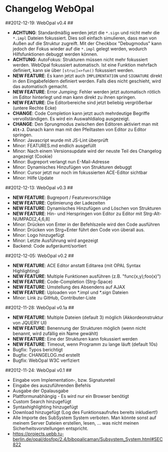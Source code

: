 Changelog WebOpal
==================================

##2012-12-19: WebOpal v0.4 ##
- **ACHTUNG**: Standardmäßig werden jetzt die `*.sign` und nicht mehr die `*.impl` Dateien fokussiert. Dies soll einfach simulieren, dass man von Außen auf die Struktur zugreift. Mit der Checkbox "Debugmodus" kann jedoch der Fokus wieder auf die `*.impl` gelegt werden, wodurch Hilfsfunktionen debuggt werden können.
- **ACHTUNG**: AutoFokus: Strukturen müssen nicht mehr fokussiert werden. WebOpal fokussiert automatisch. Ist eine Funktion mehrfach definiert, kann sie über `[struc]=>fun()` fokussiert werden.
- **NEW FEATURE**: Es kann jetzt auch `IMPLEMENTATION` und `SIGNATURE` direkt in den Eingabefeldern definiert werden. Falls dies nicht geschieht, wird das automatisch gemacht.
- **NEW FEATURE**: Error Jumping: Fehler werden jetzt automatisch rötlich im Editor hinterlegt und man kann direkt zu ihnen springen.
- **NEW FEATURE**: Die Editorbereiche sind jetzt beliebig vergrößerbar (untere Rechte Ecke)
- **CHANGE**: Code Completion kann jetzt auch mehrdeutige Begriffe vervollständigen. Es wird ein Auswahldialog ausgezeigt.
- **CHANGE**: Den Sprungmodus zwischen den Editoren aktiviert man mit **`Alt-J`**. Danach kann man mit den Pfeiltasten von Editor zu Editor springen.
- Minor: Javascript wurde mit JS-Lint überprüft
- Minor: FEATURES.md endlich ausgefüllt
- Minor: Nach einem Versionsupdate wird der neuste Teil des Changelog angezeigt (Cookie)
- Minor: Bugreport verlangt nun E-Mail-Adresse
- Minor: Dynamisches Hinzufügen von Strukturen debuggt
- Minor: Cursor jetzt nur noch im fokussierten ACE-Editor sichtbar
- Minor: Hilfe Update

##2012-12-13: WebOpal v0.3 ##
- **NEW FEATURE**: Bugreport / Featurevorschläge
- **NEW FEATURE**: Optimierung der Ladezeiten
- **NEW FEATURE**: Dynamisches Hinzufügen und Löschen von Strukturen
- **NEW FEATURE**: Hin- und Herspringen von Editor zu Editor mit Strg-Alt-NUMPAD[2,4,6,8]
- Minor: Drücken von Enter in der Befehlszeile wird den Code ausführen
- Minor: Drücken von Strg+Enter führt den Code von überall aus.
- Minor: Logo hinzugefügt
- Minor: Letzte Ausführung wird angezeigt
- Backend: Code aufgeräumt/sortiert

##2012-12-05: WebOpal v0.2 ##

- **NEW FEATURE**: ACE Editor anstatt Editarea (mit OPAL Syntax Highlighting)
- **NEW FEATURE**: Multiple Funktionen ausführen (z.B. "func(x,y);foo(x)")
- **NEW FEATURE**: Code-Completion (Strg-Space)
- **NEW FEATURE**: Umstellung des Absendens auf AJAX
- **NEW FEATURE**: Uploaden von *.impl und *.sign Dateien
- Minor: Link zu GitHub, Contributer-Liste

##2012-11-28: WebOpal v0.1a ##

- **NEW FEATURE**: Multiple Dateien (default 3) möglich (Akkordeonstruktur von JQUERY UI)
- **NEW FEATURE**: Benennung der Strukturen möglich (wenn nicht benannt, wird zufällig ein Name gewählt)
- **NEW FEATURE**: Eine der Strukturen kann fokussiert werden
- **NEW FEATURE**: Timeout, wenn Programm zu lange läuft (default 10s)
- Bugfix: Typos berichtigt
- Bugfix: CHANGELOG.md erstellt
- Bugfix: WebOpal W3C verfiziert

##2012-11-24: WebOpal v0.1 ##

- Eingabe vom Implementation-, bzw. Signatureteil
- Eingabe des auszuführenden Befehls
- Ausgabe der Opalausgabe
- Plattformunabhängig - Es wird nur ein Browser benötigt
- Custom Search hinzugefügt
- Syntaxhighlighting hinzugefügt
- Download hinzugefügt (Log des Funktionsaufrufes bereits inkludiert!)
- Alle Importe des SubSystem System verboten. Man könnte sonst auf meinem Server Dateien erstellen, lesen, ... was nicht meinen Sicherheitsvorstellungen entspricht.
- https://projects.uebb.tu-berlin.de/opal/dosfop/2.4/bibopalicaman/Subsystem_System.html#SEC822
